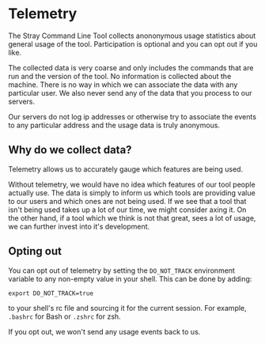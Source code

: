 # Telemetry

The Stray Command Line Tool collects anononymous usage statistics about general usage of the tool. Participation is optional and you can opt out if you like.

The collected data is very coarse and only includes the commands that are run and the version of the tool. No information is collected about the machine. There is no way in which we can associate the data with any particular user. We also never send any of the data that you process to our servers.

Our servers do not log ip addresses or otherwise try to associate the events to any particular address and the usage data is truly anonymous.

## Why do we collect data?

Telemetry allows us to accurately gauge which features are being used.

Without telemetry, we would have no idea which features of our tool people actually use. The data is simply to inform us which tools are providing value to our users and which ones are not being used. If we see that a tool that isn't being used takes up a lot of our time, we might consider axing it. On the other hand, if a tool which we think is not that great, sees a lot of usage, we can further invest into it's development.

## Opting out

You can opt out of telemetry by setting the `DO_NOT_TRACK` environment variable to any non-empty value in your shell. This can be done by adding:
```
export DO_NOT_TRACK=true
```
to your shell's rc file and sourcing it for the current session. For example, `.bashrc` for Bash or `.zshrc` for zsh.

If you opt out, we won't send any usage events back to us.

